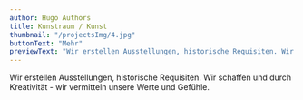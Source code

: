 ```yaml
---
author: Hugo Authors
title: Kunstraum / Kunst
thumbnail: "/projectsImg/4.jpg"
buttonText: "Mehr"
previewText: "Wir erstellen Ausstellungen, historische Requisiten. Wir schaffen und durch Kreativität - wir vermitteln unsere Werte und Gefühle."
---
```


Wir erstellen Ausstellungen, historische Requisiten. Wir schaffen und durch Kreativität - wir vermitteln unsere Werte und Gefühle.
